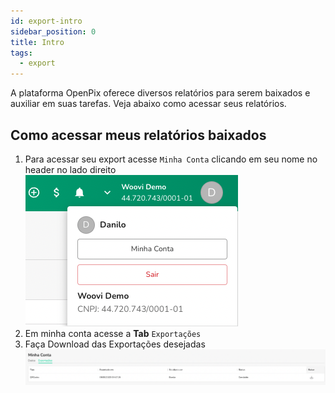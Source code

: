 ```yaml
---
id: export-intro
sidebar_position: 0
title: Intro
tags:
  - export
---
```


A plataforma OpenPix oferece diversos relatórios para serem baixados e auxiliar em suas tarefas. Veja abaixo como acessar seus relatórios.

## Como acessar meus relatórios baixados
1. Para acessar seu export acesse `Minha Conta` clicando em seu nome no header no lado direito
![export my account button](./__assets__/export-my-account.png)
2. Em minha conta acesse a **Tab** `Exportações`
3. Faça Download das Exportações desejadas
   ![exports tabs](./__assets__/export-tab.png)